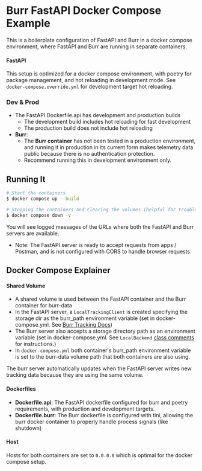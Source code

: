# Burr FastAPI Docker Compose Example

This is a boilerplate configuration of FastAPI and Burr in a docker compose environment, where FastAPI and Burr are running in separate containers.

#### FastAPI
This setup is optimized for a docker compose environment, with poetry for package management, and hot reloading in development mode. See `docker-compose.override.yml` for development target hot reloading. 


### Dev & Prod

- The FastAPI Dockerfile.api has development and production builds
  - The development build includes hot reloading for fast development
  - The production build does not include hot reloading
- **Burr**:
  - The **Burr container** has not been tested in a production environment, and running it in production in its current form makes telemetry data public because there is no authentication protection.
  - Recommend running this in development environment only.

## Running It

```bash
# Start the containers
$ docker compose up --build

# Stopping the containers and clearing the volumes (helpful for troubleshooting)
$ docker compose down -v
```

You will see logged messages of the URLs where both the FastAPI and Burr servers are available. 

- Note: The FastAPI server is ready to accept requests from apps / Postman, and is not configured with CORS to handle browser requests.

## Docker Compose Explainer

#### Shared Volume

- A shared volume is used between the FastAPI container and the Burr container for burr-data
- In the FastAPI server, a `LocalTrackingClient` is created specifying the storage dir as the burr_path environment variable (set in docker-compose.yml. See [Burr Tracking Docs](https://burr.dagworks.io/reference/tracking/))
- The Burr server also accepts a storage directory path as an environment variable (set in docker-compose.yml. See `LocalBackend` [class comments](https://github.com/DAGWorks-Inc/burr/blob/a1a0b3bcb0f64790615042527c0e173a6c436083/burr/tracking/server/backend.py#L257) for instructions.)
- In `docker-compose.yml` both container's burr_path environment variable is set to the burr-data volume path that both containers are also using.

The burr server automatically updates when the FastAPI server writes new tracking data because they are using the same volume.

#### Dockerfiles

- **Dockerfile.api**: The FastAPI dockerfile configured for burr and poetry requirements, with production and development targets.
- **Dockerfile.burr**: The Burr dockerfile is configured with tini, allowing the burr docker container to properly handle process signals (like shutdown)

#### Host

Hosts for both containers are set to `0.0.0.0` which is optimal for the docker compose setup.